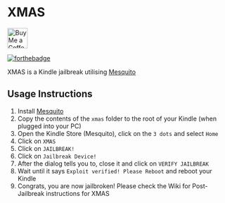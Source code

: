 # XMAS
<a href='https://ko-fi.com/thatblue' target='_blank'><img height='35' style='border:0px;height:46px;' src='https://az743702.vo.msecnd.net/cdn/kofi3.png?v=0' border='0' alt='Buy Me a Coffee at ko-fi.com' />

[![forthebadge](https://forthebadge.com/images/badges/made-with-javascript.svg)](https://forthebadge.com)

XMAS is a Kindle jailbreak utilising [Mesquito](https://kindlemodding.github.io/Mesquito/)


## Usage Instructions
1. Install [Mesquito](https://kindlemodding.github.io/Mesquito/)
2. Copy the contents of the `xmas` folder to the root of your Kindle (when plugged into your PC)
3. Open the Kindle Store (Mesquito), click on the `3 dots` and select `Home`
4. Click on `XMAS`
5. Click on `JAILBREAK!`
6. Click on `Jailbreak Device!`
7. After the dialog tells you to, close it and click on `VERIFY JAILBREAK`
8. Wait until it says `Exploit verified! Please Reboot` and reboot your Kindle
9. Congrats, you are now jailbroken! Please check the Wiki for Post-Jailbreak instructions for XMAS